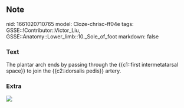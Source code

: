 ## Note
nid: 1661020710765
model: Cloze-chrisc-ff04e
tags: GSSE::!Contributor::Victor_Liu, GSSE::Anatomy::Lower_limb::10._Sole_of_foot
markdown: false

### Text
The plantar arch ends by passing through the {{c1::first intermetatarsal space}} to join the {{c2::dorsalis pedis}} artery.

### Extra
<img src="paste-4b62a9d42b65e9034e3e983accce7f7fb8868cde.jpg">
